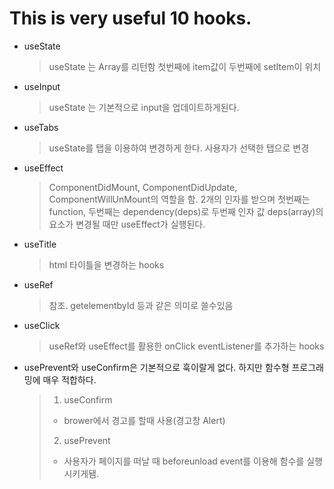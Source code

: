 # This is very useful 10 hooks.

- useState

    >useState 는 Array를 리턴함 첫번째에 item값이 두번째에 setItem이 위치

- useInput

    >useState 는 기본적으로 input을 업데이트하게된다.

- useTabs
    
    >useState를 탭을 이용하여 변경하게 한다. 사용자가 선택한 탭으로 변경

- useEffect
    
    >ComponentDidMount, ComponentDidUpdate, ComponentWillUnMount의 역할을 함.
    2개의 인자를 받으며 첫번째는 function, 두번째는 dependency(deps)로
    두번째 인자 값 deps(array)의 요소가 변경될 때만 useEffect가 실행된다.

- useTitle

    >html 타이틀을 변경하는 hooks

- useRef

    >참조. getelementbyId 등과 같은 의미로 쓸수있음

- useClick

    >useRef와 useEffect를 활용한 onClick eventListener를 추가하는 hooks

  
- usePrevent와 useConfirm은 기본적으로 훅이랄게 없다. 하지만 함수형 프로그래밍에 매우 적합하다. 
  
    > 1. useConfirm
    > - brower에서 경고를 할때 사용(경고창 Alert)
    > 2. usePrevent
    > - 사용자가 페이지를 떠날 때 beforeunload event를 이용해 함수를 실행시키게됌.